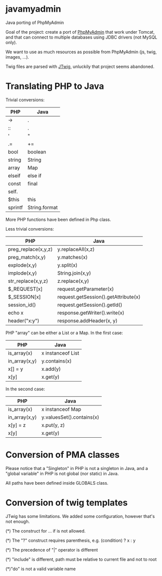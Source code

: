 # javamyadmin
Java porting of PhpMyAdmin

Goal of the project: create a port of [PhpMyAdmin](https://github.com/phpmyadmin/phpmyadmin) that work under Tomcat, and that can connect to multiple databases using JDBC drivers (not MySQL only).

We want to use as much resources as possible from PhpMyAdmin (js, twig, images, ...).

Twig files are parsed with [JTwig](https://github.com/jtwig/jtwig-core), unluckily that project seems abandoned.

	
# Translating PHP to Java

Trivial conversions:

|  PHP     |   Java   |
|----------|----------|
|   ->     |    .     |
|   ::     |    .     |
|   '      |    "     |
|   .=     |    +=    |
| bool     | boolean  |
| string   | String   |
|  array   |  Map     |
| elseif   | else if  |
|  const   |  final   |
| self.    |          |
| $this    |   this   |
| sprintf  | String.format |

More PHP functions have been defined in Php class.

Less trivial conversions:

|  PHP     |   Java   |
|----------|----------|
| preg_replace(x,y,z)   |  y.replaceAll(x,z)         |
| preg_match(x,y)       |  y.matches(x)              |
| explode(x,y)          |  y.split(x)                |
| implode(x,y)          |  String.join(x,y)          |
| str_replace(x,y,z)    |  z.replace(x,y)            |
| $_REQUEST[x]          |  request.getParameter(x)   |
| $_SESSION[x]          |  request.getSession().getAttribute(x)      |
| session_id()          |  request.getSession().getId()              |
| echo x                |  response.getWriter().write(x)             |
| header("x:y")         |  response.addHeader(x, y)                  |

PHP "array" can be either a List or a Map.
In the first case:

|  PHP     |   Java   |
|----------|----------|
| is_array(x)           | x instanceof List   |
| in_array(x,y)         | y.contains(x)       |
| x[] = y               | x.add(y)            |
| x[y]                  | x.get(y)            |

In the second case:

|  PHP     |   Java   |
|----------|----------|
| is_array(x)           | x instanceof Map          |
| in_array(x,y)         | y.valuesSet().contains(x) |
| x[y] = z              | x.put(y, z)               |
| x[y]                  | x.get(y)                  |


# Conversion of PMA classes

Please notice that a "Singleton" in PHP is not a singleton in Java, and a "global variable" in PHP is not global (nor static) in Java.


All paths have been defined inside GLOBALS class.

# Conversion of twig templates

JTwig has some limitations. We added some configuration, however that's not enough.
 
(*) The construct for ... if is not allowed.

(*) The "?" construct requires parenthesis, e.g. (condition) ? x : y

(*) The precedence of "|" operator is different

(*) "include" is different, path must be relative to current file and not to root

(*)"do" is not a valid variable name
